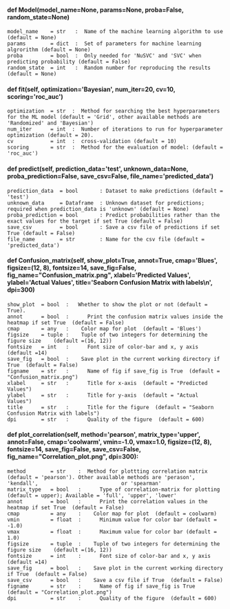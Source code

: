 
#### def Model(model_name=None, params=None, proba=False, random_state=None)

````
model_name    = str   :  Name of the machine learning algorithm to use (default = None)
params        = dict  :  Set of parameters for machine learning algrorithm (default = None)
proba         = bool  :  Only needed for 'NuSVC' and 'SVC' when predicting probability (default = False)
random_state  = int   :  Random number for reproducing the results (default = None)
````

#### def fit(self, optimization='Bayesian', num_iter=20, cv=10, scoring='roc_auc')

````
optimization  = str  :	Method for searching the best hyperparameters for the ML model (default = 'Grid', other available methods are 'Randomized' and 'Bayesian')
num_iter      = int  :	Number of iterations to run for hyperparameter optimization (default = 20).
cv            = int  :	cross-validation (default = 10)
scoring       = str  :	Method for the evaluation of model: (default = 'roc_auc')
````

#### def predict(self, prediction_data='test', unknown_data=None, proba_prediction=False, save_csv=False, file_name='predicted_data')

````
prediction_data  = bool       :	Dataset to make predictions (default = 'test')
unknown_data     = Dataframe  :	Unknown dataset for predictions; required when prediction_data is 'unknown' (default = None)
proba_prediction = bool       :	Predict probabilities rather than the exact values for the target if set True (default = False)          
save_csv         = bool       :	Save a csv file of predictions if set True (default = False)
file_name        = str        :	Name for the csv file (default = 'predicted_data')
````

#### def Confusion_matrix(self, show_plot=True, annot=True, cmap='Blues', figsize=(12, 8), fontsize=14, save_fig=False, fig_name="Confusion_matrix.png", xlabel='Predicted Values', ylabel='Actual Values', title='Seaborn Confusion Matrix with labels\n', dpi=300)

````
show_plot  = bool  :   Whether to show the plot or not (default = True).
annot      = bool  :	  Print the confusion matrix values inside the heatmap if set True  (default = False)
cmap       = any   : 	Color map for plot  (default = 'Blues')
figsize    = tuple : 	Tuple of two integers for determining the figure size    (default =(16, 12))
fontsize   = int   :	  Font size of color-bar and x, y axis   (default =14)
save_fig   = bool  : 	Save plot in the current working directory if True  (default = False)
figname    = str   :	  Name of fig if save_fig is True  (default = "Confusion_matrix.png")
xlabel     = str   :	  Title for x-axis  (default = "Predicted Values")
ylabel     = str   :	  Title for y-axis  (default = "Actual Values")
title      = str   :	  Title for the figure  (default = "Seaborn Confusion Matrix with labels")
dpi        = str   :	  Quality of the figure  (default = 600)
````

#### def plot_correlation(self, method='pearson', matrix_type='upper', annot=False, cmap='coolwarm', vmin=-1.0, vmax=1.0, figsize=(12, 8), fontsize=14, save_fig=False, save_csv=False, fig_name="Correlation_plot.png", dpi=300):

````
method        = str    :  Method for plottting correlation matrix (default = 'pearson'). Other available methods are 'perason', 'kendall',                           or 'spearman'  
matrix_type   = bool   :	  Type of correlation-matrix for plotting  (default = upper); Available = 'full', 'upper', 'lower'
annot         = bool   :	  Print the correlation values in the heatmap if set True  (default = False)
cmap          = any    : 	Color map for plot  (default = coolwarm)
vmin          = float  :	  Minimum value for color bar (default = -1.0)
vmax          = float  :	  Maximum value for color bar (default =  1.0)
figsize       = tuple  : 	Tuple of two integers for determining the figure size    (default =(16, 12))
fontsize      = int    :	  Font size of color-bar and x, y axis   (default =14)
save_fig      = bool   : 	Save plot in the current working directory if True  (default = False)
save_csv      = bool   : 	Save a csv file if True  (default = False)
figname       = str    :	  Name of fig if save_fig is True  (default = "Correlation_plot.png")
dpi           = str    :	  Quality of the figure  (default = 600)
````



